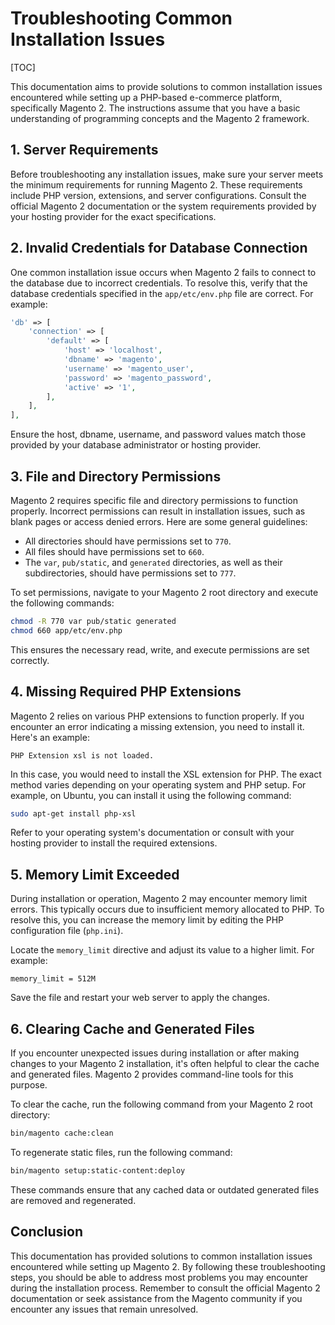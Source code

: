 # Troubleshooting Common Installation Issues

[TOC]

This documentation aims to provide solutions to common installation issues encountered while setting up a PHP-based
e-commerce platform, specifically Magento 2. The instructions assume that you have a basic understanding of programming
concepts and the Magento 2 framework.

## 1. Server Requirements

Before troubleshooting any installation issues, make sure your server meets the minimum requirements for running Magento
2. These requirements include PHP version, extensions, and server configurations. Consult the official Magento 2
documentation or the system requirements provided by your hosting provider for the exact specifications.

## 2. Invalid Credentials for Database Connection

One common installation issue occurs when Magento 2 fails to connect to the database due to incorrect credentials. To
resolve this, verify that the database credentials specified in the `app/etc/env.php` file are correct. For example:

```php
'db' => [
    'connection' => [
        'default' => [
            'host' => 'localhost',
            'dbname' => 'magento',
            'username' => 'magento_user',
            'password' => 'magento_password',
            'active' => '1',
        ],
    ],
],
```

Ensure the host, dbname, username, and password values match those provided by your database administrator or hosting
provider.

## 3. File and Directory Permissions

Magento 2 requires specific file and directory permissions to function properly. Incorrect permissions can result in
installation issues, such as blank pages or access denied errors. Here are some general guidelines:

- All directories should have permissions set to `770`.
- All files should have permissions set to `660`.
- The `var`, `pub/static`, and `generated` directories, as well as their subdirectories, should have permissions set
  to `777`.

To set permissions, navigate to your Magento 2 root directory and execute the following commands:

```bash
chmod -R 770 var pub/static generated
chmod 660 app/etc/env.php
```

This ensures the necessary read, write, and execute permissions are set correctly.

## 4. Missing Required PHP Extensions

Magento 2 relies on various PHP extensions to function properly. If you encounter an error indicating a missing
extension, you need to install it. Here's an example:

```
PHP Extension xsl is not loaded.
```

In this case, you would need to install the XSL extension for PHP. The exact method varies depending on your operating
system and PHP setup. For example, on Ubuntu, you can install it using the following command:

```bash
sudo apt-get install php-xsl
```

Refer to your operating system's documentation or consult with your hosting provider to install the required extensions.

## 5. Memory Limit Exceeded

During installation or operation, Magento 2 may encounter memory limit errors. This typically occurs due to insufficient
memory allocated to PHP. To resolve this, you can increase the memory limit by editing the PHP configuration
file (`php.ini`).

Locate the `memory_limit` directive and adjust its value to a higher limit. For example:

```
memory_limit = 512M
```

Save the file and restart your web server to apply the changes.

## 6. Clearing Cache and Generated Files

If you encounter unexpected issues during installation or after making changes to your Magento 2 installation, it's
often helpful to clear the cache and generated files. Magento 2 provides command-line tools for this purpose.

To clear the cache, run the following command from your Magento 2 root directory:

```bash
bin/magento cache:clean
```

To regenerate static files, run the following command:

```bash
bin/magento setup:static-content:deploy
```

These commands ensure that any cached data or outdated generated files are removed and regenerated.

## Conclusion

This documentation has provided solutions to common installation issues encountered while setting up Magento 2. By
following these troubleshooting steps, you should be able to address most problems you may encounter during the
installation process. Remember to consult the official Magento 2 documentation or seek assistance from the Magento
community if you encounter any issues that remain unresolved.
